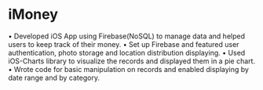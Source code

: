 # iMoney
• Developed iOS App using Firebase(NoSQL) to manage data and helped users to keep track of their money. • Set up Firebase and featured user authentication, photo storage and location distribution displaying. • Used iOS-Charts library to visualize the records and displayed them in a pie chart. • Wrote code for basic manipulation on records and enabled displaying by date range and by category.
